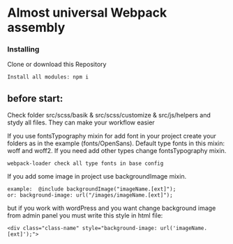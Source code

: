 # Almost universal Webpack assembly

### Installing
Clone or download this Repository

```
Install all modules: npm i
```

## before start:
Check folder src/scss/basik & src/scss/customize & src/js/helpers and stydy all files. They can make your workflow easier

If you use fontsTypography mixin for add font in your project create your folders as in the example (fonts/OpenSans).
Default type fonts in this mixin: woff and woff2. If you need add other types change fontsTypography mixin.

```
webpack-loader check all type fonts in base config
```

If you add some image in project use backgroundImage mixin.
```
example:  @include backgroundImage("imageName.[ext]");
or: background-image: url("/images/imageName.[ext]");
```
but if you work with wordPress and you want change background image from admin panel you must write this style in html file:
```
<div class="class-name" style="background-image: url('imageName.[ext]');"> 
```